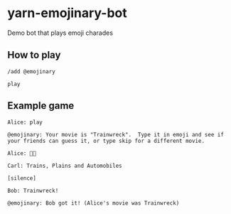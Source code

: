 # yarn-emojinary-bot
Demo bot that plays emoji charades

## How to play

`/add @emojinary`

`play`

## Example game

`Alice: play`

`@emojinary: Your movie is "Trainwreck".  Type it in emoji and see if your friends can guess it, or type skip for a different movie.`

`Alice: 🚂💥`

`Carl: Trains, Plains and Automobiles`

`[silence]`

`Bob: Trainwreck!`

`@emojinary: Bob got it! (Alice's movie was Trainwreck)`

